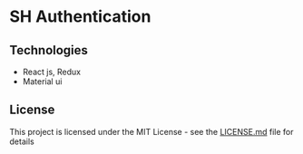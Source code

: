 # SH Authentication

## Technologies

* React js, Redux
* Material ui

## License

This project is licensed under the MIT License - see the [LICENSE.md](LICENSE.md) file for details

